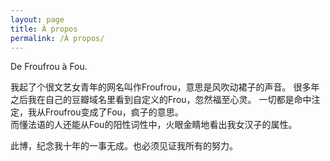 ```yaml
---
layout: page
title: À propos
permalink: /À propos/
---
```


<font class="about-content">
De Froufrou à Fou.




我起了个很文艺女青年的网名叫作Froufrou，意思是风吹动裙子的声音。 
很多年之后我在自己的豆瓣域名里看到自定义的Frou，忽然福至心灵。 
一切都是命中注定，我从Froufrou变成了Fou，疯子的意思。  
而懂法语的人还能从Fou的阳性词性中，火眼金睛地看出我女汉子的属性。




此博，纪念我十年的一事无成。也必须见证我所有的努力。     
</font>
